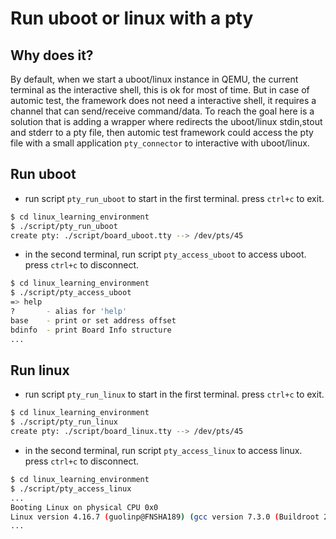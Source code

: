 # Run uboot or linux with a pty

## Why does it?
By default, when we start a uboot/linux instance in QEMU, the current terminal as the interactive shell, this is ok for most of time.
But in case of automic test, the framework does not need a interactive shell, it requires a channel that can send/receive command/data.
To reach the goal here is a solution that is adding a wrapper where redirects the uboot/linux stdin,stout and stderr to a pty file, 
then automic test framework could access the pty file with a small application `pty_connector` to interactive with uboot/linux.

## Run uboot
- run script `pty_run_uboot` to start in the first terminal. press `ctrl+c` to exit.
```bash
$ cd linux_learning_environment
$ ./script/pty_run_uboot 
create pty: ./script/board_uboot.tty --> /dev/pts/45
```
- in the second terminal, run script `pty_access_uboot` to access uboot. press `ctrl+c` to disconnect.
```bash
$ cd linux_learning_environment
$ ./script/pty_access_uboot
=> help
?       - alias for 'help'
base    - print or set address offset
bdinfo  - print Board Info structure
...
```

## Run linux
- run script `pty_run_linux` to start in the first terminal. press `ctrl+c` to exit.
```bash
$ cd linux_learning_environment
$ ./script/pty_run_linux 
create pty: ./script/board_linux.tty --> /dev/pts/45
```
- in the second terminal, run script `pty_access_linux` to access linux. press `ctrl+c` to disconnect.
```bash
$ cd linux_learning_environment
$ ./script/pty_access_linux
...
Booting Linux on physical CPU 0x0
Linux version 4.16.7 (guolinp@FNSHA189) (gcc version 7.3.0 (Buildroot 2018.11.1-g91a13a6-dirty)) #1 SMP Mon Jan 21 10:54:47 CST 2019
...
```
